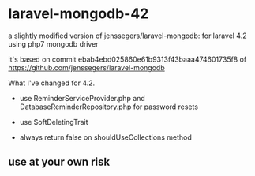 # laravel-mongodb-42

a slightly modified version of jenssegers/laravel-mongodb: for laravel 4.2 using php7 mongodb driver

it's based on commit ebab4ebd025860e61b9313f43baaa474601735f8 of https://github.com/jenssegers/laravel-mongodb

What I've changed for 4.2.

* use ReminderServiceProvider.php and DatabaseReminderRepository.php for password resets

* use SoftDeletingTrait

* always return false on shouldUseCollections method

## use at your own risk